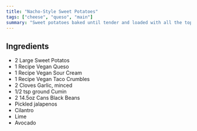 ```yaml
---
title: "Nacho-Style Sweet Potatoes"
tags: ["cheese", "queso", "main"]
summary: "Sweet potatoes baked until tender and loaded with all the toppings that make a plate of nachos great. Laura & Tiff's original recipe."
---
```


## Ingredients

- 2 Large Sweet Potatos
- 1 Recipe Vegan Queso
- 1 Recipe Vegan Sour Cream
- 1 Recipe Vegan Taco Crumbles
- 2 Cloves Garlic, minced
- 1/2 tsp ground Cumin
- 2 14.5oz Cans Black Beans
- Pickled jalapenos
- Cilantro
- Lime
- Avocado
